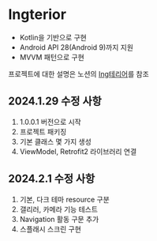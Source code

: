 # Ingterior
- Kotlin을 기반으로 구현
- Android API 28(Android 9)까지 지원
- MVVM 패턴으로 구현

프로젝트에 대한 설명은 노션의 [Ing테리어](https://ruddy-shingle-bde.notion.site/Ing-4133e1c2e85f41af8245499f75b1bbb9?pvs=4)를 참조


## 2024.1.29 수정 사항
1. 1.0.0.1 버전으로 시작
2. 프로젝트 패키징
3. 기본 클래스 몇 가지 생성
4. ViewModel, Retrofit2 라이브러리 연결

## 2024.2.1 수정 사항
1. 기본, 다크 테마 resource 구분
2. 갤리러, 카메라 기능 테스트
3. Navigation 활동 구문 추가
4. 스플래시 스크린 구현

